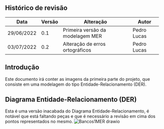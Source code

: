 ## Histórico de revisão

  |Data|Versão|Alteração|Autor| 
  |----|------|---------|-----|
  |29/06/2022|0.1|Primeira versão da modelagem MER |Pedro Lucas|
  |03/07/2022|0.2|Alteração de erros ortográficos |Pedro Lucas|
 
## Introdução

Este documento irá conter as imagens da primeira parte do projeto, que consiste em uma modelagem do tipo Entidade-Relacionamento (DER).

## Diagrama Entidade-Relacionamento (DER)

Esta é uma versão inacabada do Diagrama Entidade-Relacionamento, é notável que está faltando peças e que é necessário a revisão em cima dos pontos representados no mesmo.
![Bancos1MER drawio](https://user-images.githubusercontent.com/85000470/177055461-23912430-b373-428c-b552-4472a2f742f3.png)


  
